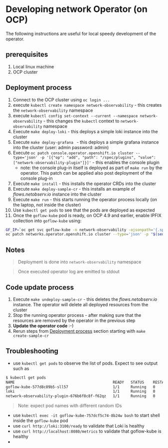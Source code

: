 # Developing network Operator (on OCP)

The following instructions are useful for local speedy development of the operator.

## prerequisites

1. Local linux machine
2. OCP cluster

## Deployment process

1. Connect to the OCP cluster using `oc login ...`
2. execute `kubectl create namespace network-observability` - this creates the `network-observability` namespace
3. execute `kubectl config set-context --current --namespace network-observability` - this changes the `kubectl` context to `network-observability` namespace
4. Execute `make deploy-loki` - this  deploys a simple loki instance into the cluster
5. Execute `make deploy-grafana ` - this deploys a simple grafana instance into the cluster (user: admin password: admin)
6. Execute `oc patch console.operator.openshift.io cluster --type='json' -p '[{"op": "add", "path": "/spec/plugins", "value": ["network-observability-plugin"]}]'` - this enables the console plugin
   - note: the console plug-in itself is deployed as part of `make run` by the operator. This patch can be applied also post deployment of the console plug-in   
7. Execute `make install` - this installs the operator CRDs into the cluster
8. Execute `make deploy-sample-cr` - this installs an example of *flows.netobserv.io* instance into the cluster
9. Execute `make run` - this starts running the operator process locally (on the laptop, not inside the cluster)
10. Use `kubectl get pods` to see that the pods are deployed as expected
11. Once the `goflow-kube` pod is ready, on OCP 4.9 and earlier, enable IPFIX collection into `goflow-kube` using:
```bash
GF_IP=`oc get svc goflow-kube -n network-observability -ojsonpath='{.spec.clusterIP}'` && echo $GF_IP
oc patch networks.operator.openshift.io cluster --type='json' -p "$(sed -e "s/GF_IP/$GF_IP/" ./config/samples/net-cluster-patch.json)"
``` 

## Notes

> Deployment is done into `network-observability` namespace

> Once executed operator log are emitted to stdout

## Code update process

1. Execute `make undeploy-sample-cr` - this deletes the *flows.netobserv.io* instance. The operator will delete all deployed resources from the cluster
2. Stop the running operator process - after making sure that the resources are removed by the operator in the previous step
3. **Update the operator code** :-)
4. Rerun steps from [Deployment process](#deployment-process) section starting with `make create-sample-cr`

## Troubleshooting

- use `kubectl get pods` to observe the list of pods. Expect to see output such as
```bash
$ kubectl get pods
NAME                                            READY   STATUS    RESTARTS   AGE
goflow-kube-577d8c89b5-sll57                    1/1     Running   0          77s
loki                                            1/1     Running   0          92m
network-observability-plugin-676b6f8c8f-f62qz   1/1     Running   0          77s
```

> Note: expect pod names with different random IDs   

- use `kubectl exec -it goflow-kube-757dcf5c74-8b24w bash` to start shell inside the `goflow-kube` pod
- use `curl http://loki:3100/ready` to validate that Loki is healthy
- use `curl http://localhost:8080/metrics` to validate that goflow-kube is healthy
- 
